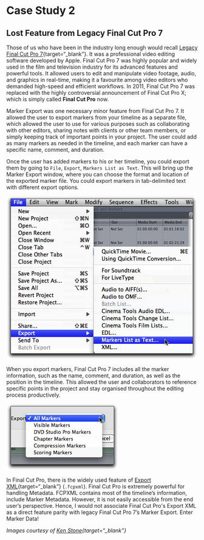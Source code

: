 # Case Study 2

## Lost Feature from Legacy Final Cut Pro 7

Those of us who have been in the industry long enough would recall [Legacy Final Cut Pro 7](https://en.wikipedia.org/wiki/Final_Cut_Pro#Final_Cut_Pro_4_to_7){target=“_blank”}. It was a professional video editing software developed by Apple. Final Cut Pro 7 was highly popular and widely used in the film and television industry for its advanced features and powerful tools. It allowed users to edit and manipulate video footage, audio, and graphics in real-time, making it a favourite among video editors who demanded high-speed and efficient workflows. In 2011, Final Cut Pro 7 was replaced with the highly controversial announcement of Final Cut Pro X; which is simply called **Final Cut Pro** now.

Marker Export was one necessary minor feature from Final Cut Pro 7. It allowed the user to export markers from your timeline as a separate file, which allowed the user to use for various purposes such as collaborating with other editors, sharing notes with clients or other team members, or simply keeping track of important points in your project. The user could add as many markers as needed in the timeline, and each marker can have a specific name, comment, and duration.

Once the user has added markers to his or her timeline, you could export them by going to `File`, `Export`, `Markers List as Text`. This will bring up the Marker Export window, where you can choose the format and location of the exported marker file. You could export markers in tab-delimited text with different export options.

![Markers List as Text](/assets/fcp7_labels_markers_1.jpg)

When you export markers, Final Cut Pro 7 includes all the marker information, such as the name, comment, and duration, as well as the position in the timeline. This allowed the user and collaborators to reference specific points in the project and stay organised throughout the editing process productively.

![Export Options](/assets/fcp7_labels_markers_2.jpg)

In Final Cut Pro, there is the widely used feature of [Export XML](https://support.apple.com/en-sg/guide/final-cut-pro/verdbd66ae/mac){target=“_blank”} (`.fcpxml`). Final Cut Pro is extremely powerful for handling Metadata. FCPXML contains most of the timeline’s information, include Marker Metadata. However, it is not easily accessible from the end user’s perspective. Hence, I would not associate Final Cut Pro's Export XML as a direct feature parity with legacy Final Cut Pro 7’s Marker Export. Enter Marker Data!

*Images courtesy of [Ken Stone](http://www.kenstone.net/fcp_homepage/fcp_7_labels_markers_stone.html){target=“_blank”}*